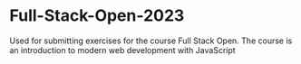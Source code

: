 # Full-Stack-Open-2023
Used for submitting exercises for the course Full Stack Open. The course is an introduction to modern web development with JavaScript
